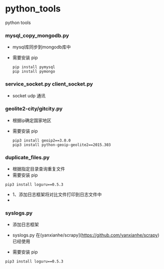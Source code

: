 # python_tools
python tools

### mysql_copy_mongodb.py

* mysql库同步到mongodb库中
* 需要安装 pip 

    ~~~~~
    pip install pymysql
    pip install pymongo
    ~~~~~
### service_socket.py client_socket.py

* socket udp 通讯

###  geolite2-city/gitcity.py
*  根据ip确定国家地区
* 需要安装 pip 

    ~~~~~
    pip3 install geoip2==3.0.0
    pip3 install python-geoip-geolite2==2015.303
    ~~~~~
### duplicate_files.py
* 根据指定目录查询重复文件
* 需要安装 pip 
~~~~~
pip3 install loguru==0.5.3
~~~~~

* 1、添加日志框架将对比文件打印到日志文件中
* 

### syslogs.py
* 添加日志框架 
* syslogs.py 在(yanxianhe/scrapy](https://github.com/yanxianhe/scrapy) 已经使用

* 需要安装 pip 
~~~~~
pip3 install loguru==0.5.3
~~~~~

